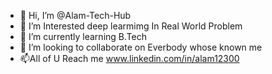 - 👋 Hi, I’m @Alam-Tech-Hub
- 👀 I’m Interested deep learmimg In Real World Problem
- 🌱 I’m currently learning B.Tech
- 💞️ I’m looking to collaborate on Everbody whose known me
- 📫All of U Reach me www.linkedin.com/in/alam12300

<!---
Alam-Tech-Hub/Alam-Tech-Hub is a ✨ special ✨ repository because its `README.md` (this file) appears on your GitHub profile.
You can click the Preview link to take a look at your changes.
--->
